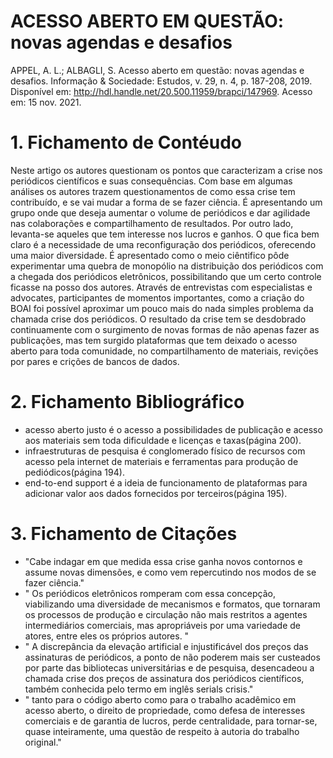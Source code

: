 
# ACESSO ABERTO EM QUESTÃO: novas agendas e desafios

APPEL, A. L.; ALBAGLI, S. Acesso aberto em questão: novas agendas e desafios. Informação & Sociedade: Estudos, v. 29, n. 4, p. 187-208, 2019. Disponível em: http://hdl.handle.net/20.500.11959/brapci/147969. Acesso em: 15 nov. 2021.


# 1. Fichamento de Contéudo

Neste artigo os autores questionam os pontos que caracterizam a crise nos periódicos científicos e suas consequências. Com base em algumas análises os autores trazem questionamentos de como essa crise tem contribuído, e se vai mudar a forma de se fazer ciência. É apresentando um grupo onde que deseja aumentar o volume de periódicos e dar agilidade nas colaborações e compartilhamento de resultados. Por outro lado, levanta-se aqueles que tem interesse nos lucros e ganhos. O que fica bem claro é a necessidade de uma reconfiguração dos periódicos, oferecendo uma maior diversidade. É apresentado como o meio ciêntifico pôde experimentar uma quebra de monopólio na distribuição dos periódicos com a chegada dos periódicos eletrônicos, possibilitando que um certo controle ficasse na posso dos autores. Através de entrevistas com especialistas e advocates, participantes de momentos importantes, como a criação do BOAI foi possível aproximar um pouco mais do nada simples problema da chamada crise dos periódicos. O resultado da crise tem se desdobrado continuamente com o surgimento de novas formas de não apenas fazer as publicações, mas tem surgido plataformas que tem deixado o acesso aberto para toda comunidade, no compartilhamento de materiais, revições por pares e crições de bancos de dados.


# 2. Fichamento Bibliográfico

* acesso aberto justo é o acesso a possibilidades de publicação e acesso aos materiais sem toda dificuldade e licenças e taxas(página 200). 
* infraestruturas de pesquisa é conglomerado físico de recursos com acesso pela internet de materiais e ferramentas para produção de pediódicos(página 194).
* end-to-end support é a ideia de funcionamento de plataformas para adicionar valor aos dados fornecidos por terceiros(página 195).



# 3. Fichamento de Citações

* "Cabe indagar em que medida essa crise ganha novos contornos e assume novas dimensões, e como vem repercutindo nos modos de se fazer ciência."
* " Os periódicos eletrônicos romperam com essa concepção, viabilizando uma diversidade de mecanismos e formatos, que tornaram os processos de produção e circulação não mais restritos a agentes intermediários comerciais, mas apropriáveis por uma variedade de atores, entre eles os próprios autores. "
* " A discrepância da elevação artificial e injustificável dos preços das assinaturas de periódicos, a ponto de não poderem mais ser custeados por parte das bibliotecas universitárias e de pesquisa, desencadeou a chamada crise dos preços de assinatura dos periódicos científicos, também conhecida pelo termo em inglês serials crisis."
* " tanto para o código aberto como para o trabalho acadêmico em acesso aberto, o direito de propriedade, como defesa de interesses comerciais e de garantia de lucros, perde centralidade, para tornar-se, quase inteiramente, uma questão de respeito à autoria do trabalho original."






